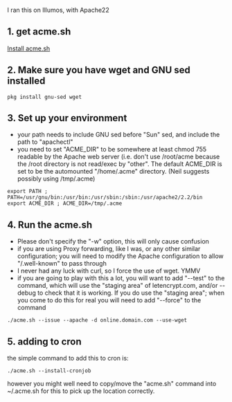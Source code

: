 I ran this on Illumos, with Apache22

## 1. get acme.sh

[Install acme.sh](How-to-install)

## 2. Make sure you have wget and GNU sed installed

```
pkg install gnu-sed wget
```

## 3. Set up your environment
* your path needs to include GNU sed before "Sun" sed, and include the path to "apachectl"
* you need to set "ACME_DIR" to be somewhere at least chmod 755 readable by the Apache web server (i.e. don't use /root/acme because the /root directory is not read/exec by "other".  The default ACME_DIR is set to be the automounted "/home/.acme" directory. (Neil suggests possibly using /tmp/.acme)

```
export PATH ; PATH=/usr/gnu/bin:/usr/bin:/usr/sbin:/sbin:/usr/apache2/2.2/bin
export ACME_DIR ; ACME_DIR=/tmp/.acme
```

## 4. Run the acme.sh
* Please don't specify the "-w" option, this will only cause confusion
* if you are using Proxy forwarding, like I was, or any other similar configuration; you will need to modify the Apache configuration to allow "/.well-known" to pass through
* I never had any luck with curl, so I force the use of wget. YMMV
* if you are going to play with this a lot, you will want to add "--test" to the command, which will use the "staging area" of letencrypt.com, and/or --debug to check that it is working.  If you do use the "staging area"; when you come to do this for real you will need to add "--force" to the command

```
./acme.sh --issue --apache -d online.domain.com --use-wget
```

## 5. adding to cron
the simple command to add this to cron is:
```
./acme.sh --install-cronjob
```
however you might well need to copy/move the "acme.sh" command into ~/.acme.sh for this to pick up the location correctly.